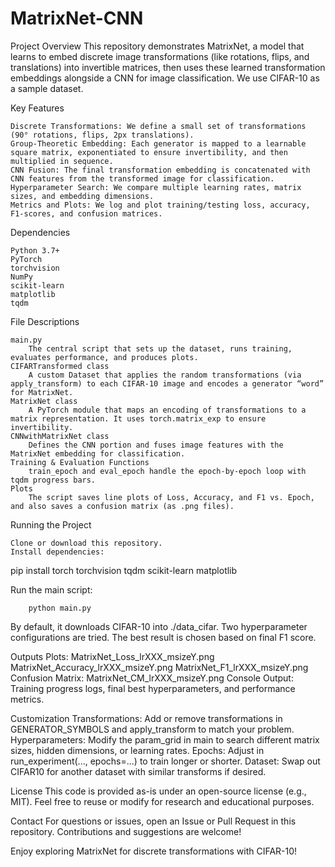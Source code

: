 # MatrixNet-CNN
Project Overview
This repository demonstrates MatrixNet, a model that learns to embed discrete image transformations (like rotations, flips, and translations) into invertible matrices, then uses these learned transformation embeddings alongside a CNN for image classification. We use CIFAR-10 as a sample dataset.

Key Features

    Discrete Transformations: We define a small set of transformations (90° rotations, flips, 2px translations).
    Group-Theoretic Embedding: Each generator is mapped to a learnable square matrix, exponentiated to ensure invertibility, and then multiplied in sequence.
    CNN Fusion: The final transformation embedding is concatenated with CNN features from the transformed image for classification.
    Hyperparameter Search: We compare multiple learning rates, matrix sizes, and embedding dimensions.
    Metrics and Plots: We log and plot training/testing loss, accuracy, F1-scores, and confusion matrices.

Dependencies

    Python 3.7+
    PyTorch
    torchvision
    NumPy
    scikit-learn
    matplotlib
    tqdm

File Descriptions

    main.py
        The central script that sets up the dataset, runs training, evaluates performance, and produces plots.
    CIFARTransformed class
        A custom Dataset that applies the random transformations (via apply_transform) to each CIFAR-10 image and encodes a generator “word” for MatrixNet.
    MatrixNet class
        A PyTorch module that maps an encoding of transformations to a matrix representation. It uses torch.matrix_exp to ensure invertibility.
    CNNwithMatrixNet class
        Defines the CNN portion and fuses image features with the MatrixNet embedding for classification.
    Training & Evaluation Functions
        train_epoch and eval_epoch handle the epoch-by-epoch loop with tqdm progress bars.
    Plots
        The script saves line plots of Loss, Accuracy, and F1 vs. Epoch, and also saves a confusion matrix (as .png files).

Running the Project

    Clone or download this repository.
    Install dependencies:

pip install torch torchvision tqdm scikit-learn matplotlib

Run the main script:

        python main.py

By default, it downloads CIFAR-10 into ./data_cifar.
Two hyperparameter configurations are tried. The best result is chosen based on final F1 score.

Outputs
       Plots:
            MatrixNet_Loss_lrXXX_msizeY.png
            MatrixNet_Accuracy_lrXXX_msizeY.png
            MatrixNet_F1_lrXXX_msizeY.png
        Confusion Matrix:
            MatrixNet_CM_lrXXX_msizeY.png
        Console Output:
            Training progress logs, final best hyperparameters, and performance metrics.

  Customization
        Transformations: Add or remove transformations in GENERATOR_SYMBOLS and apply_transform to match your problem.
        Hyperparameters: Modify the param_grid in main to search different matrix sizes, hidden dimensions, or learning rates.
        Epochs: Adjust in run_experiment(..., epochs=...) to train longer or shorter.
        Dataset: Swap out CIFAR10 for another dataset with similar transforms if desired.

  License
    This code is provided as-is under an open-source license (e.g., MIT). Feel free to reuse or modify for research and educational purposes.

  Contact
    For questions or issues, open an Issue or Pull Request in this repository. Contributions and suggestions are welcome!

Enjoy exploring MatrixNet for discrete transformations with CIFAR-10!
